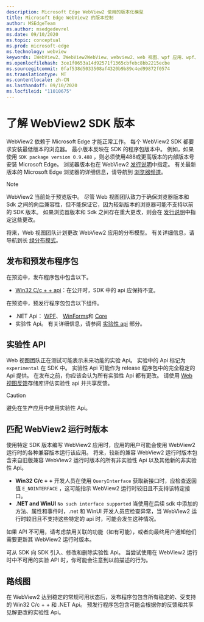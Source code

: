 ```yaml
---
description: Microsoft Edge WebView2 使用的版本化模型
title: Microsoft Edge WebView2 的版本控制
author: MSEdgeTeam
ms.author: msedgedevrel
ms.date: 09/10/2020
ms.topic: conceptual
ms.prod: microsoft-edge
ms.technology: webview
keywords: IWebView2、IWebView2WebView、webview2、web 视图、wpf 应用、wpf、edge、ICoreWebView2、ICoreWebView2Host、浏览器控件、边缘 html
ms.openlocfilehash: 3ce1f0653a14d92571f1365cbfebc8bb2215ecbe
ms.sourcegitcommit: 0faf538d5033508af4320b9b89c4ed99872f0574
ms.translationtype: MT
ms.contentlocale: zh-CN
ms.lasthandoff: 09/10/2020
ms.locfileid: "11010675"
---
```

# 了解 WebView2 SDK 版本  

WebView2 依赖于 Microsoft Edge 才能正常工作。  每个 WebView2 SDK 都要求安装最低版本的浏览器。  最小版本反映在 SDK 的程序包版本中。  例如，如果使用 `SDK package version 0.9.488` ，则必须使用488或更高版本的内部版本号安装 Microsoft Edge。  浏览器版本也在 WebView2 [发行说明][Releasenotes]中指定。  有关最新版本的 Microsoft Edge 浏览器的详细信息，请导航到 [浏览器频道][DeployedgeChannels]。  

> [!NOTE]
> WebView2 当前处于预览版中。  尽管 Web 视图团队致力于确保浏览器版本和 Sdk 之间的向后兼容性，但不能保证它，因为较新版本的浏览器可能不支持以前的 SDK 版本。  如果浏览器版本和 Sdk 之间存在重大更改，则会在 [发行说明][Releasenotes]中指定这些更改。  

将来，Web 视图团队计划更改 WebView2 应用的分布模型。  有关详细信息，请导航到长 [绿分布模式][DistributionEvergreenMode]。  

## 发布和预发布程序包  

在预览中，发布程序包中包含以下。  

*   [Win32 C/c + + api][ReferenceWin3209622]：在公开时，SDK 中的 api 应保持不变。  

在预览中，预发行程序包包含以下组件。  

*   .NET Api： [WPF][ReferenceWpf09515]、 [WinForms][ReferenceWinforms09515]和 [Core][ReferenceDotnet09628]  
*   实验性 Api。  有关详细信息，请参阅 [实验性 api](#experimental-apis) 部分。  

## 实验性 API  

Web 视图团队正在测试可能表示未来功能的实验 Api。  实验中的 Api 标记为 `experimental` 在 SDK 中。  实验性 Api 可能作为 release 程序包中的完全稳定的 Api 提供。  在发布之前，你应该会认为所有实验性 Api 都有更改。  请使用 [Web 视图反馈][GithubMicrosoftedgeWebviewfeedback]存储库评估实验性 api 并共享反馈。  

> [!CAUTION]
> 避免在生产应用中使用实验性 Api。  

## 匹配 WebView2 运行时版本  

使用特定 SDK 版本编写 WebView2 应用时，应用的用户可能会使用 WebView2 运行时的各种兼容版本运行该应用。  将来，较新的兼容 WebView2 运行时版本包含来自旧版兼容 WebView2 运行时版本的所有非实验性 Api 以及其他新的非实验性 Api。  

*   **Win32 C/c + +** 开发人员在使用 `QueryInterface` 获取新接口时，应检查返回值 `E_NOINTERFACE` ，这可能指示 WebView2 运行时较旧且不支持该特定接口。  
*   **.NET and WinUI** `No such interface supported` 当使用在后续 sdk 中添加的方法、属性和事件时，.net 和 WinUI 开发人员应检查异常，当 WebView2 运行时较旧且不支持这些特定的 api 时，可能会发生这种情况。  

如果 API 不可用，请考虑禁用关联的功能（如有可能），或者向最终用户通知他们需要更新其 WebView2 运行时版本。  

可从 SDK 向 SDK 引入、修改和删除实验性 Api。  当尝试使用在 WebView2 运行时中不可用的实验 API 时，你可能会注意到以前描述的行为。  

## 路线图  

在 WebView2 达到稳定的常规可用状态后，发布程序包包含所有稳定的、受支持的 Win32 C/c + + 和 .NET Api。  预发行程序包包含可能会根据你的反馈和共享见解更改的实验性 Api。  

<!--## Versioning  

After you have used a particular version of the SDK to build your app, your app may end up running with an older or newer version of installed browser binaries.  Until version 1.0.0.0 of WebView2 there may be breaking changes during updates that prevent your SDK from working with different versions of installed browser binaries.  After version 1.0.0.0, different versions of the SDK may work with different versions of the installed browser by using the following best practices.  

1.  To account for breaking changes to the API be sure to check for failure when requesting the DLL export `CreateCoreWebView2Environment` and when running `QueryInterface` on any `CoreWebView2` object.  A return value of `E_NOINTERFACE` indicates that the SDK is not compatible with the Microsoft Edge browser binaries.  
1.  Checking for failure from `QueryInterface` also accounts for cases where the SDK is newer than the version of the Microsoft Edge browser and your app attempts to use an interface of which the Microsoft Edge browser is unaware.  

1.  When an interface is unavailable, you may consider disabling the associated feature if possible, or otherwise informing your users to update their browsers.  -->  

<!--links -->

[DistributionEvergreenMode]: ./distribution.md#evergreen-distribution-mode "长绿分布模式-使用 WebView2 | 的应用程序分布Microsoft 文档"  
[ReferenceDotnet09628]: ../reference/dotnet/0-9-628-reference-webview2.md "参考 (WebView2) |Microsoft 文档"  
[ReferenceWinforms09515]: ../reference/winforms/0-9-515-reference-webview2.md "参考 (WebView2) |Microsoft 文档"  
[ReferenceWin3209622]: ../reference/win32/0-9-622-reference-webview2.md "参考 (WebView2) |Microsoft 文档"  
[ReferenceWpf09515]: ../reference/wpf/0-9-515-reference-webview2.md "参考 (WebView2) |Microsoft 文档"  
[Releasenotes]: ../releasenotes.md "WebView2 SDK 的发行说明 |Microsoft 文档"  

[DeployedgeChannels]: /deployedge/microsoft-edge-channels "Microsoft Edge 频道概述 |Microsoft 文档"  

[GithubMicrosoftedgeWebviewfeedback]: https://github.com/MicrosoftEdge/WebViewFeedback "Web 视图反馈-MicrosoftEdge/WebViewFeedback |GitHub"  
